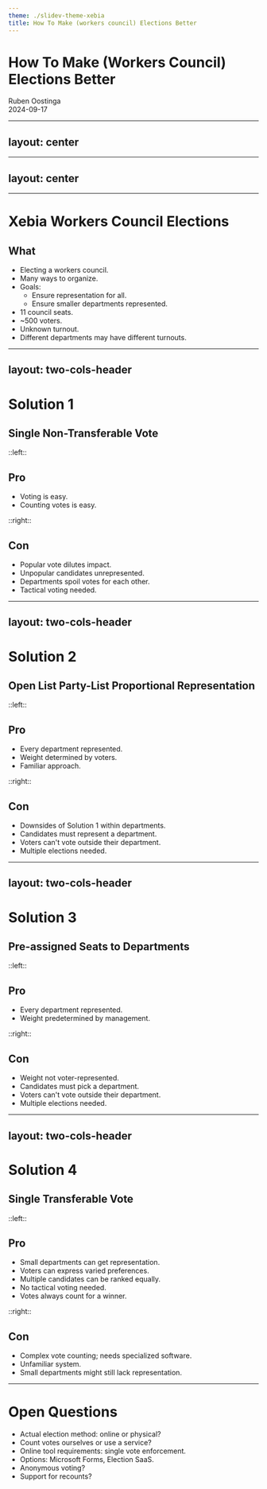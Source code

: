 ```yaml
---
theme: ./slidev-theme-xebia
title: How To Make (workers council) Elections Better
---
```


# How To Make (Workers Council) Elections Better

Ruben Oostinga  
2024-09-17

---
layout: center
---

<!-- ranked choice voting us -->
<Youtube id="gq7N2hmX9FI"  :width="1000" :height="560" />

---
layout: center
---
<!-- scotland -->
<Youtube id="P38Y4VG1Ibo"  :width="1000" :height="560" />

---

# Xebia Workers Council Elections

## What

- Electing a workers council.
- Many ways to organize.
- Goals:
    - Ensure representation for all.
    - Ensure smaller departments represented.
- 11 council seats.
- ~500 voters.
- Unknown turnout.
- Different departments may have different turnouts.

---
layout: two-cols-header
---
# Solution 1

## Single Non-Transferable Vote

::left::

## Pro

- Voting is easy.
- Counting votes is easy.

::right::

## Con

- Popular vote dilutes impact.
- Unpopular candidates unrepresented.
- Departments spoil votes for each other.
- Tactical voting needed.

---
layout: two-cols-header
---
# Solution 2

## Open List Party-List Proportional Representation

::left::

## Pro

- Every department represented.
- Weight determined by voters.
- Familiar approach.

::right::

## Con

- Downsides of Solution 1 within departments.
- Candidates must represent a department.
- Voters can't vote outside their department.
- Multiple elections needed.

---
layout: two-cols-header
---
# Solution 3

## Pre-assigned Seats to Departments

::left::

## Pro

- Every department represented.
- Weight predetermined by management.

::right::

## Con

- Weight not voter-represented.
- Candidates must pick a department.
- Voters can't vote outside their department.
- Multiple elections needed.

---
layout: two-cols-header
---
# Solution 4

## Single Transferable Vote

::left::

## Pro

- Small departments can get representation.
- Voters can express varied preferences.
- Multiple candidates can be ranked equally.
- No tactical voting needed.
- Votes always count for a winner.

::right::

## Con

- Complex vote counting; needs specialized software.
- Unfamiliar system.
- Small departments might still lack representation.

---

# Open Questions

- Actual election method: online or physical?
- Count votes ourselves or use a service?
- Online tool requirements: single vote enforcement.
- Options: Microsoft Forms, Election SaaS.
- Anonymous voting?
- Support for recounts?
